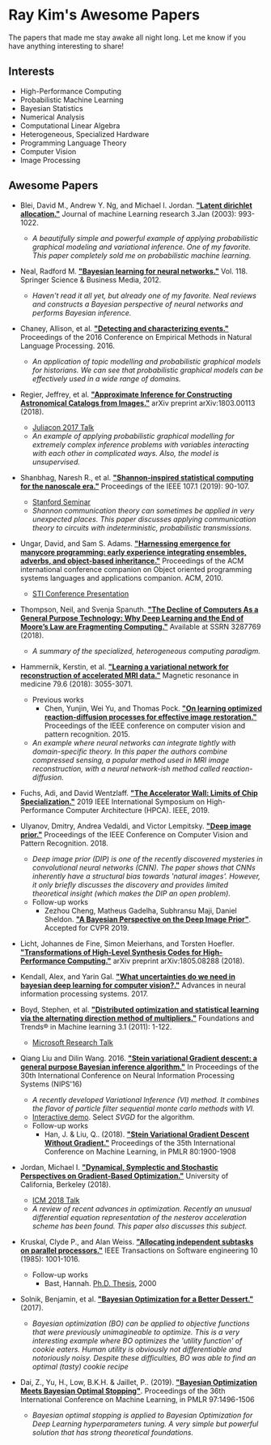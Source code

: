 # Ray Kim's Awesome Papers
The papers that made me stay awake all night long.
Let me know if you have anything interesting to share!

## Interests
* High-Performance Computing
* Probabilistic Machine Learning
* Bayesian Statistics
* Numerical Analysis
* Computational Linear Algebra
* Heterogeneous, Specialized Hardware
* Programming Language Theory
* Computer Vision
* Image Processing

## Awesome Papers
* Blei, David M., Andrew Y. Ng, and Michael I. Jordan. [**"Latent dirichlet allocation."**](http://www.jmlr.org/papers/volume3/blei03a/blei03a.pdf) Journal of machine Learning research 3.Jan (2003): 993-1022.
    * *A beautifully simple and powerful example of applying probabilistic graphical modeling and variational inference. One of my favorite. This paper completely sold me on probabilistic machine learning.*
    
* Neal, Radford M. [**"Bayesian learning for neural networks."**](http://citeseerx.ist.psu.edu/viewdoc/download?doi=10.1.1.446.9306&rep=rep1&type=pdf) Vol. 118. Springer Science & Business Media, 2012.
    * *Haven't read it all yet, but already one of my favorite. Neal reviews and constructs a Bayesian perspective of neural networks and performs Bayesian inference.*

* Chaney, Allison, et al. [**"Detecting and characterizing events."**](http://dirichlet.net/pdf/chaney16detecting.pdf) Proceedings of the 2016 Conference on Empirical Methods in Natural Language Processing. 2016.
    * *An application of topic modelling and probabilistic graphical models for historians. We can see that probabilistic graphical models can be effectively used in a wide range of domains.*

* Regier, Jeffrey, et al. [**"Approximate Inference for Constructing Astronomical Catalogs from Images."**](https://arxiv.org/abs/1803.00113) arXiv preprint arXiv:1803.00113 (2018).
    * [Juliacon 2017 Talk](https://juliacomputing.com/case-studies/celeste.html)
    * *An example of applying probabilistic graphical modelling for extremely complex inference problems with variables interacting with each other in complicated ways. Also, the model is unsupervised.*
    
* Shanbhag, Naresh R., et al. [**"Shannon-inspired statistical computing for the nanoscale era."**](https://ieeexplore.ieee.org/document/8482253) Proceedings of the IEEE 107.1 (2019): 90-107.
    * [Stanford Seminar](https://www.youtube.com/watch?v=zwzYNura0Ps)
    * *Shannon communication theory can sometimes be applied in very unexpected places. This paper discusses applying communication theory to circuits with indeterministic, probabilistic transmissions.*
    
* Ungar, David, and Sam S. Adams. [**"Harnessing emergence for manycore programming: early experience integrating ensembles, adverbs, and object-based inheritance."**](https://dl.acm.org/citation.cfm?id=1869546) Proceedings of the ACM international conference companion on Object oriented programming systems languages and applications companion. ACM, 2010.
    * [STI Conference Presentation](https://youtu.be/GBtqQwcJoN0)
    
* Thompson, Neil, and Svenja Spanuth. [**"The Decline of Computers As a General Purpose Technology: Why Deep Learning and the End of Moore’s Law are Fragmenting Computing."**](https://papers.ssrn.com/sol3/papers.cfm?abstract_id=3287769) Available at SSRN 3287769 (2018).
    * *A summary of the specialized, heterogeneous computing paradigm.*
    
* Hammernik, Kerstin, et al. [**"Learning a variational network for reconstruction of accelerated MRI data."**](https://arxiv.org/abs/1704.00447) Magnetic resonance in medicine 79.6 (2018): 3055-3071.
    * Previous works
        * Chen, Yunjin, Wei Yu, and Thomas Pock. [**"On learning optimized reaction-diffusion processes for effective image restoration."**](https://arxiv.org/abs/1503.05768) Proceedings of the IEEE conference on computer vision and pattern recognition. 2015.
    * *An example where neural networks can integrate tightly with domain-specific theory. In this paper the authors combine compressed sensing, a popular method used in MRI image reconstruction, with a neural network-ish method called reaction-diffusion.*
    
* Fuchs, Adi, and David Wentzlaff. [**"The Accelerator Wall: Limits of Chip Specialization."**](http://parallel.princeton.edu/papers/wall-hpca19.pdf) 2019 IEEE International Symposium on High-Performance Computer Architecture (HPCA). IEEE, 2019.

* Ulyanov, Dmitry, Andrea Vedaldi, and Victor Lempitsky. [**"Deep image prior."**](https://arxiv.org/abs/1711.10925) Proceedings of the IEEE Conference on Computer Vision and Pattern Recognition. 2018. 
    * *Deep image prior (DIP) is one of the recently discovered mysteries in convolutional neural networks (CNN). The paper shows that CNNs inherently have a structural bias towards 'natural images'. However, it only briefly discusses the discovery and provides limited theoretical insight (which makes the DIP an open problem).*
    * Follow-up works
        * Zezhou Cheng, Matheus Gadelha, Subhransu Maji, Daniel Sheldon. [**"A Bayesian Perspective on the Deep Image Prior"**](https://arxiv.org/abs/1904.07457). Accepted for CVPR 2019.
        
* Licht, Johannes de Fine, Simon Meierhans, and Torsten Hoefler. [**"Transformations of High-Level Synthesis Codes for High-Performance Computing."**](https://arxiv.org/abs/1805.08288) arXiv preprint arXiv:1805.08288 (2018).

* Kendall, Alex, and Yarin Gal. [**"What uncertainties do we need in bayesian deep learning for computer vision?."**](https://arxiv.org/abs/1703.04977) Advances in neural information processing systems. 2017.

* Boyd, Stephen, et al. [**"Distributed optimization and statistical learning via the alternating direction method of multipliers."**](http://web.stanford.edu/~boyd/papers/admm_distr_stats.html) Foundations and Trends® in Machine learning 3.1 (2011): 1-122.
    * [Microsoft Research Talk](https://www.youtube.com/watch?v=Xg0ozgCXXB8)
    
* Qiang Liu and Dilin Wang. 2016. [**"Stein variational Gradient descent: a general purpose Bayesian inference algorithm."**](https://dl.acm.org/citation.cfm?id=3157362) In Proceedings of the 30th International Conference on Neural Information Processing Systems (NIPS'16)
    * *A recently developed Variational Inference (VI) method. It combines the flavor of particle filter sequential monte carlo methods with VI.*
    * [Interactive demo](https://chi-feng.github.io/mcmc-demo/app.html). Select *SVGD* for the algorithm.
    * Follow-up works
        * Han, J. & Liu, Q.. (2018). [**"Stein Variational Gradient Descent Without Gradient."**](http://proceedings.mlr.press/v80/han18b.html) Proceedings of the 35th International Conference on Machine Learning, in PMLR 80:1900-1908

    
* Jordan, Michael I. [**"Dynamical, Symplectic and Stochastic Perspectives on Gradient-Based Optimization."**](https://eta.impa.br/dl/PL012.pdf) University of California, Berkeley (2018).
    * [ICM 2018 Talk](https://www.youtube.com/watch?v=wXNWVhE2Dl4)
    * *A review of recent advances in optimization. Recently an unusual differential equation representation of the nesterov acceleration scheme has been found. This paper also discusses this subject.*
    
* Kruskal, Clyde P., and Alan Weiss. [**"Allocating independent subtasks on parallel processors."**](https://ieeexplore.ieee.org/abstract/document/1701915) IEEE Transactions on Software engineering 10 (1985): 1001-1016.
    * Follow-up works
        * Bast, Hannah. [Ph.D. Thesis](http://ad.informatik.uni-freiburg.de/files/phd-thesis-hannah-bast.pdf/view?set_language=en), 2000
        
* Solnik, Benjamin, et al. [**"Bayesian Optimization for a Better Dessert."**](https://static.googleusercontent.com/media/research.google.com/en//pubs/archive/46507.pdf) (2017).
    * *Bayesian optimization (BO) can be applied to objective functions that were previously unimagineable to optimize. This is a very interesting example where BO optimizes the 'utility function' of cookie eaters. Human utility is obviously not differentiable and notoriously noisy. Despite these difficulties, BO was able to find an optimal (tasty) cookie recipe*
    
* Dai, Z., Yu, H., Low, B.K.H. & Jaillet, P.. (2019). [**"Bayesian Optimization Meets Bayesian Optimal Stopping"**](http://proceedings.mlr.press/v97/dai19a.html). Proceedings of the 36th International Conference on Machine Learning, in PMLR 97:1496-1506
    * *Bayesian optimal stopping is applied to Bayesian Optimization for Deep Learning hyperparameters tuning. A very simple but powerful solution that has strong theoretical foundations.*

